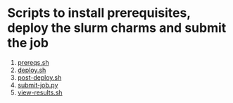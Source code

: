 # Scripts to install prerequisites, deploy the slurm charms and submit the job

1) [prereqs.sh](prereqs.sh)
2) [deploy.sh](deploy.sh)
3) [post-deploy.sh](post-deploy.sh)
4) [submit-job.py](submit-job.py)
5) [view-results.sh](view-results.sh)
